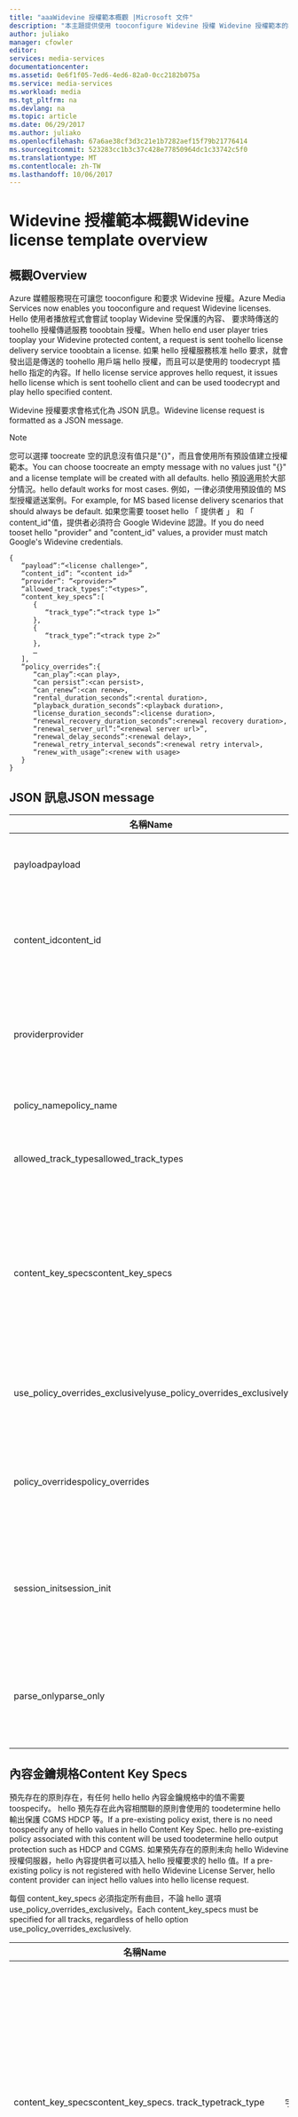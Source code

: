 ```yaml
---
title: "aaaWidevine 授權範本概觀 |Microsoft 文件"
description: "本主題提供使用 tooconfigure Widevine 授權 Widevine 授權範本的概觀。"
author: juliako
manager: cfowler
editor: 
services: media-services
documentationcenter: 
ms.assetid: 0e6f1f05-7ed6-4ed6-82a0-0cc2182b075a
ms.service: media-services
ms.workload: media
ms.tgt_pltfrm: na
ms.devlang: na
ms.topic: article
ms.date: 06/29/2017
ms.author: juliako
ms.openlocfilehash: 67a6ae38cf3d3c21e1b7282aef15f79b21776414
ms.sourcegitcommit: 523283cc1b3c37c428e77850964dc1c33742c5f0
ms.translationtype: MT
ms.contentlocale: zh-TW
ms.lasthandoff: 10/06/2017
---
```

# <a name="widevine-license-template-overview"></a><span data-ttu-id="1e1e9-103">Widevine 授權範本概觀</span><span class="sxs-lookup"><span data-stu-id="1e1e9-103">Widevine license template overview</span></span>
## <a name="overview"></a><span data-ttu-id="1e1e9-104">概觀</span><span class="sxs-lookup"><span data-stu-id="1e1e9-104">Overview</span></span>
<span data-ttu-id="1e1e9-105">Azure 媒體服務現在可讓您 tooconfigure 和要求 Widevine 授權。</span><span class="sxs-lookup"><span data-stu-id="1e1e9-105">Azure Media Services now enables you tooconfigure and request Widevine licenses.</span></span> <span data-ttu-id="1e1e9-106">Hello 使用者播放程式會嘗試 tooplay Widevine 受保護的內容、 要求時傳送的 toohello 授權傳遞服務 tooobtain 授權。</span><span class="sxs-lookup"><span data-stu-id="1e1e9-106">When hello end user player tries tooplay your Widevine protected content, a request is sent toohello license delivery service tooobtain a license.</span></span> <span data-ttu-id="1e1e9-107">如果 hello 授權服務核准 hello 要求，就會發出這是傳送的 toohello 用戶端 hello 授權，而且可以是使用的 toodecrypt 插 hello 指定的內容。</span><span class="sxs-lookup"><span data-stu-id="1e1e9-107">If hello license service approves hello request, it issues hello license which is sent toohello client and can be used toodecrypt and play hello specified content.</span></span>

<span data-ttu-id="1e1e9-108">Widevine 授權要求會格式化為 JSON 訊息。</span><span class="sxs-lookup"><span data-stu-id="1e1e9-108">Widevine license request is formatted as a JSON message.</span></span>  

>[!NOTE]
> <span data-ttu-id="1e1e9-109">您可以選擇 toocreate 空的訊息沒有值只是"{}"，而且會使用所有預設值建立授權範本。</span><span class="sxs-lookup"><span data-stu-id="1e1e9-109">You can choose toocreate an empty message with no values just "{}" and a license template will be created with all defaults.</span></span> <span data-ttu-id="1e1e9-110">hello 預設適用於大部分情況。</span><span class="sxs-lookup"><span data-stu-id="1e1e9-110">hello default works for most cases.</span></span> <span data-ttu-id="1e1e9-111">例如，一律必須使用預設值的 MS 型授權遞送案例。</span><span class="sxs-lookup"><span data-stu-id="1e1e9-111">For example, for MS based license delivery scenarios that should always be default.</span></span> <span data-ttu-id="1e1e9-112">如果您需要 tooset hello 「 提供者 」 和 「 content_id"值，提供者必須符合 Google Widevine 認證。</span><span class="sxs-lookup"><span data-stu-id="1e1e9-112">If you do need tooset hello "provider" and "content_id" values, a provider must match Google's Widevine credentials.</span></span>

    {  
       “payload”:“<license challenge>”,
       “content_id”: “<content id>” 
       “provider”: ”<provider>”
       “allowed_track_types”:“<types>”,
       “content_key_specs”:[  
          {  
             “track_type”:“<track type 1>”
          },
          {  
             “track_type”:“<track type 2>”
          },
          …
       ],
       “policy_overrides”:{  
          “can_play”:<can play>,
          “can persist”:<can persist>,
          “can_renew”:<can renew>,
          “rental_duration_seconds”:<rental duration>,
          “playback_duration_seconds”:<playback duration>,
          “license_duration_seconds”:<license duration>,
          “renewal_recovery_duration_seconds”:<renewal recovery duration>,
          “renewal_server_url”:”<renewal server url>”,
          “renewal_delay_seconds”:<renewal delay>,
          “renewal_retry_interval_seconds”:<renewal retry interval>,
          “renew_with_usage”:<renew with usage>
       }
    }

## <a name="json-message"></a><span data-ttu-id="1e1e9-113">JSON 訊息</span><span class="sxs-lookup"><span data-stu-id="1e1e9-113">JSON message</span></span>
| <span data-ttu-id="1e1e9-114">名稱</span><span class="sxs-lookup"><span data-stu-id="1e1e9-114">Name</span></span> | <span data-ttu-id="1e1e9-115">值</span><span class="sxs-lookup"><span data-stu-id="1e1e9-115">Value</span></span> | <span data-ttu-id="1e1e9-116">說明</span><span class="sxs-lookup"><span data-stu-id="1e1e9-116">Description</span></span> |
| --- | --- | --- |
| <span data-ttu-id="1e1e9-117">payload</span><span class="sxs-lookup"><span data-stu-id="1e1e9-117">payload</span></span> |<span data-ttu-id="1e1e9-118">Base64 編碼的字串</span><span class="sxs-lookup"><span data-stu-id="1e1e9-118">Base64 encoded string</span></span> |<span data-ttu-id="1e1e9-119">用戶端傳送嗨授權要求。</span><span class="sxs-lookup"><span data-stu-id="1e1e9-119">hello license request sent by a client.</span></span> |
| <span data-ttu-id="1e1e9-120">content_id</span><span class="sxs-lookup"><span data-stu-id="1e1e9-120">content_id</span></span> |<span data-ttu-id="1e1e9-121">Base64 編碼的字串</span><span class="sxs-lookup"><span data-stu-id="1e1e9-121">Base64 encoded string</span></span> |<span data-ttu-id="1e1e9-122">識別項會用於每個 content_key_specs.track_type tooderive KeyId(s) 與內容的索引鍵。</span><span class="sxs-lookup"><span data-stu-id="1e1e9-122">Identifier used tooderive KeyId(s) and Content Key(s) for each content_key_specs.track_type.</span></span> |
| <span data-ttu-id="1e1e9-123">provider</span><span class="sxs-lookup"><span data-stu-id="1e1e9-123">provider</span></span> |<span data-ttu-id="1e1e9-124">字串</span><span class="sxs-lookup"><span data-stu-id="1e1e9-124">string</span></span> |<span data-ttu-id="1e1e9-125">使用內容金鑰和原則 toolook。</span><span class="sxs-lookup"><span data-stu-id="1e1e9-125">Used toolook up content keys and policies.</span></span> <span data-ttu-id="1e1e9-126">若將 MS 金鑰遞送用於 Widevine 授權遞送，系統會忽略此參數。</span><span class="sxs-lookup"><span data-stu-id="1e1e9-126">If MS key delivery is used for Widevine license delivery, this parameter is ignored.</span></span> |
| <span data-ttu-id="1e1e9-127">policy_name</span><span class="sxs-lookup"><span data-stu-id="1e1e9-127">policy_name</span></span> |<span data-ttu-id="1e1e9-128">string</span><span class="sxs-lookup"><span data-stu-id="1e1e9-128">string</span></span> |<span data-ttu-id="1e1e9-129">先前已登錄原則的名稱。</span><span class="sxs-lookup"><span data-stu-id="1e1e9-129">Name of a previously registered policy.</span></span> <span data-ttu-id="1e1e9-130">選用</span><span class="sxs-lookup"><span data-stu-id="1e1e9-130">Optional</span></span> |
| <span data-ttu-id="1e1e9-131">allowed_track_types</span><span class="sxs-lookup"><span data-stu-id="1e1e9-131">allowed_track_types</span></span> |<span data-ttu-id="1e1e9-132">列舉</span><span class="sxs-lookup"><span data-stu-id="1e1e9-132">enum</span></span> |<span data-ttu-id="1e1e9-133">SD_ONLY 或 SD_HD。</span><span class="sxs-lookup"><span data-stu-id="1e1e9-133">SD_ONLY or SD_HD.</span></span> <span data-ttu-id="1e1e9-134">控制授權中應該包含的內容金鑰</span><span class="sxs-lookup"><span data-stu-id="1e1e9-134">Controls which content keys should be included in a license</span></span> |
| <span data-ttu-id="1e1e9-135">content_key_specs</span><span class="sxs-lookup"><span data-stu-id="1e1e9-135">content_key_specs</span></span> |<span data-ttu-id="1e1e9-136">JSON 結構的陣列，請參閱下方的 **內容金鑰規格**</span><span class="sxs-lookup"><span data-stu-id="1e1e9-136">array of JSON structures, see **Content Key Specs** below</span></span> |<span data-ttu-id="1e1e9-137">精細地的控制內容金鑰 tooreturn 上。</span><span class="sxs-lookup"><span data-stu-id="1e1e9-137">A finer grained control on what content keys tooreturn.</span></span> <span data-ttu-id="1e1e9-138">如需詳細資料，請參閱以下的內容金鑰規格。</span><span class="sxs-lookup"><span data-stu-id="1e1e9-138">See Content Key Spec below for details.</span></span>  <span data-ttu-id="1e1e9-139">只可以指定 allowed_track_types 和 content_key_specs 中的一個。</span><span class="sxs-lookup"><span data-stu-id="1e1e9-139">Only one of allowed_track_types and content_key_specs can be specified.</span></span> |
| <span data-ttu-id="1e1e9-140">use_policy_overrides_exclusively</span><span class="sxs-lookup"><span data-stu-id="1e1e9-140">use_policy_overrides_exclusively</span></span> |<span data-ttu-id="1e1e9-141">布林值。</span><span class="sxs-lookup"><span data-stu-id="1e1e9-141">boolean.</span></span> <span data-ttu-id="1e1e9-142">True 或 False</span><span class="sxs-lookup"><span data-stu-id="1e1e9-142">true or false</span></span> |<span data-ttu-id="1e1e9-143">使用 policy_overrides 所指定的原則屬性，並略過先前儲存的所有原則。</span><span class="sxs-lookup"><span data-stu-id="1e1e9-143">Use policy attributes specified by policy_overrides and omit all previously stored policy.</span></span> |
| <span data-ttu-id="1e1e9-144">policy_overrides</span><span class="sxs-lookup"><span data-stu-id="1e1e9-144">policy_overrides</span></span> |<span data-ttu-id="1e1e9-145">JSON 結構，請參閱以下的 **原則覆寫**</span><span class="sxs-lookup"><span data-stu-id="1e1e9-145">JSON structure, see **Policy Overrides** below</span></span> |<span data-ttu-id="1e1e9-146">此授權的原則設定。</span><span class="sxs-lookup"><span data-stu-id="1e1e9-146">Policy settings for this license.</span></span>  <span data-ttu-id="1e1e9-147">Hello 事件中這項資產有一個預先定義的原則，就會使用這些指定的值。</span><span class="sxs-lookup"><span data-stu-id="1e1e9-147">In hello event this asset has a pre-defined policy, these specified values will be used.</span></span> |
| <span data-ttu-id="1e1e9-148">session_init</span><span class="sxs-lookup"><span data-stu-id="1e1e9-148">session_init</span></span> |<span data-ttu-id="1e1e9-149">JSON 結構，請參閱下方的 **工作階段初始化**</span><span class="sxs-lookup"><span data-stu-id="1e1e9-149">JSON structure, see **Session Initialization** below</span></span> |<span data-ttu-id="1e1e9-150">Toolicense 傳遞選擇性的資料。</span><span class="sxs-lookup"><span data-stu-id="1e1e9-150">Optional data passed toolicense.</span></span> |
| <span data-ttu-id="1e1e9-151">parse_only</span><span class="sxs-lookup"><span data-stu-id="1e1e9-151">parse_only</span></span> |<span data-ttu-id="1e1e9-152">布林值。</span><span class="sxs-lookup"><span data-stu-id="1e1e9-152">boolean.</span></span> <span data-ttu-id="1e1e9-153">True 或 False</span><span class="sxs-lookup"><span data-stu-id="1e1e9-153">true or false</span></span> |<span data-ttu-id="1e1e9-154">會剖析 hello 授權要求，但不發出任何授權。</span><span class="sxs-lookup"><span data-stu-id="1e1e9-154">hello license request is parsed but no license is issued.</span></span> <span data-ttu-id="1e1e9-155">不過，hello 回應會傳回值格式 hello 授權要求。</span><span class="sxs-lookup"><span data-stu-id="1e1e9-155">However, values form hello license request are returned in hello response.</span></span> |

## <a name="content-key-specs"></a><span data-ttu-id="1e1e9-156">內容金鑰規格</span><span class="sxs-lookup"><span data-stu-id="1e1e9-156">Content Key Specs</span></span>
<span data-ttu-id="1e1e9-157">預先存在的原則存在，有任何 hello hello 內容金鑰規格中的值不需要 toospecify。 hello 預先存在此內容相關聯的原則會使用的 toodetermine hello 輸出保護 CGMS HDCP 等。</span><span class="sxs-lookup"><span data-stu-id="1e1e9-157">If a pre-existing policy exist, there is no need toospecify any of hello values in hello Content Key Spec.  hello pre-existing policy associated with this content will be used toodetermine hello output protection such as HDCP and CGMS.</span></span>  <span data-ttu-id="1e1e9-158">如果預先存在的原則未向 hello Widevine 授權伺服器，hello 內容提供者可以插入 hello 授權要求的 hello 值。</span><span class="sxs-lookup"><span data-stu-id="1e1e9-158">If a pre-existing policy is not registered with hello Widevine License Server, hello content provider can inject hello values into hello license request.</span></span>   

<span data-ttu-id="1e1e9-159">每個 content_key_specs 必須指定所有曲目，不論 hello 選項 use_policy_overrides_exclusively。</span><span class="sxs-lookup"><span data-stu-id="1e1e9-159">Each content_key_specs must be specified for all tracks, regardless of hello option use_policy_overrides_exclusively.</span></span> 

| <span data-ttu-id="1e1e9-160">名稱</span><span class="sxs-lookup"><span data-stu-id="1e1e9-160">Name</span></span> | <span data-ttu-id="1e1e9-161">值</span><span class="sxs-lookup"><span data-stu-id="1e1e9-161">Value</span></span> | <span data-ttu-id="1e1e9-162">說明</span><span class="sxs-lookup"><span data-stu-id="1e1e9-162">Description</span></span> |
| --- | --- | --- |
| <span data-ttu-id="1e1e9-163">content_key_specs</span><span class="sxs-lookup"><span data-stu-id="1e1e9-163">content_key_specs.</span></span> <span data-ttu-id="1e1e9-164">track_type</span><span class="sxs-lookup"><span data-stu-id="1e1e9-164">track_type</span></span> |<span data-ttu-id="1e1e9-165">字串</span><span class="sxs-lookup"><span data-stu-id="1e1e9-165">string</span></span> |<span data-ttu-id="1e1e9-166">追蹤類型名稱。</span><span class="sxs-lookup"><span data-stu-id="1e1e9-166">A track type name.</span></span> <span data-ttu-id="1e1e9-167">如果 content_key_specs hello 授權要求中指定，請確定所有追蹤的 toospecify 類型明確。</span><span class="sxs-lookup"><span data-stu-id="1e1e9-167">If content_key_specs is specified in hello license request, make sure toospecify all track types explicitly.</span></span> <span data-ttu-id="1e1e9-168">失敗 toodo 因此將會導致失敗 tooplayback 過去 10 秒。</span><span class="sxs-lookup"><span data-stu-id="1e1e9-168">Failure toodo so will result in failure tooplayback past 10 seconds.</span></span> |
| <span data-ttu-id="1e1e9-169">content_key_specs</span><span class="sxs-lookup"><span data-stu-id="1e1e9-169">content_key_specs</span></span>  <br/> <span data-ttu-id="1e1e9-170">security_level</span><span class="sxs-lookup"><span data-stu-id="1e1e9-170">security_level</span></span> |<span data-ttu-id="1e1e9-171">uint32</span><span class="sxs-lookup"><span data-stu-id="1e1e9-171">uint32</span></span> |<span data-ttu-id="1e1e9-172">定義用戶端對於播放的穩健性需求。</span><span class="sxs-lookup"><span data-stu-id="1e1e9-172">Defines client robustness requirements for playback.</span></span> <br/> <span data-ttu-id="1e1e9-173">1 - 以軟體為基礎白箱加密是必要的。</span><span class="sxs-lookup"><span data-stu-id="1e1e9-173">1 - Software-based whitebox crypto is required.</span></span> <br/> <span data-ttu-id="1e1e9-174">2 - 軟體加密和模糊化的解碼器是必要的。</span><span class="sxs-lookup"><span data-stu-id="1e1e9-174">2 - Software crypto and an obfuscated decoder is required.</span></span> <br/> <span data-ttu-id="1e1e9-175">3-hello 金鑰材料和密碼編譯作業必須在硬體備份信任的執行的環境中執行。</span><span class="sxs-lookup"><span data-stu-id="1e1e9-175">3 - hello key material and crypto operations must be performed within a hardware backed trusted execution environment.</span></span> <br/> <span data-ttu-id="1e1e9-176">4-hello 密碼編譯和解碼的內容必須硬體備份信任的執行環境中執行。</span><span class="sxs-lookup"><span data-stu-id="1e1e9-176">4 - hello crypto and decoding of content must be performed within a hardware backed trusted execution environment.</span></span>  <br/> <span data-ttu-id="1e1e9-177">5-hello 密碼編譯、 解碼和 hello 媒體 （壓縮和未壓縮） 的所有處理都必須處理硬體備份信任的執行環境中。</span><span class="sxs-lookup"><span data-stu-id="1e1e9-177">5 - hello crypto, decoding and all handling of hello media (compressed and uncompressed) must be handled within a hardware backed trusted execution environment.</span></span> |
| <span data-ttu-id="1e1e9-178">content_key_specs</span><span class="sxs-lookup"><span data-stu-id="1e1e9-178">content_key_specs</span></span> <br/> <span data-ttu-id="1e1e9-179">required_output_protection.hdc</span><span class="sxs-lookup"><span data-stu-id="1e1e9-179">required_output_protection.hdc</span></span> |<span data-ttu-id="1e1e9-180">字串 - 以下項目的其中一個：HDCP_NONE、HDCP_V1、HDCP_V2</span><span class="sxs-lookup"><span data-stu-id="1e1e9-180">string - one of: HDCP_NONE, HDCP_V1, HDCP_V2</span></span> |<span data-ttu-id="1e1e9-181">指出是否需要 HDCP</span><span class="sxs-lookup"><span data-stu-id="1e1e9-181">Indicates whether HDCP is require</span></span> |
| <span data-ttu-id="1e1e9-182">content_key_specs</span><span class="sxs-lookup"><span data-stu-id="1e1e9-182">content_key_specs</span></span> <br/><span data-ttu-id="1e1e9-183">索引鍵</span><span class="sxs-lookup"><span data-stu-id="1e1e9-183">key</span></span> |<span data-ttu-id="1e1e9-184">Base64 </span><span class="sxs-lookup"><span data-stu-id="1e1e9-184">Base64</span></span> <br/><span data-ttu-id="1e1e9-185">編碼的字串</span><span class="sxs-lookup"><span data-stu-id="1e1e9-185">encoded string</span></span> |<span data-ttu-id="1e1e9-186">此追蹤記錄的內容金鑰 toouse。如果指定，hello track_type 或 key_id 是必要項。</span><span class="sxs-lookup"><span data-stu-id="1e1e9-186">Content key toouse for this track. If specified, hello track_type or key_id is required.</span></span>  <span data-ttu-id="1e1e9-187">此選項可讓 hello 內容提供者而非讓 Widevine 授權伺服器查閱索引鍵或產生此音軌的 tooinject hello 內容金鑰。</span><span class="sxs-lookup"><span data-stu-id="1e1e9-187">This option allows hello content provider tooinject hello content key for this track instead of letting Widevine license server generate or lookup a key.</span></span> |
| <span data-ttu-id="1e1e9-188">content_key_specs.key_id</span><span class="sxs-lookup"><span data-stu-id="1e1e9-188">content_key_specs.key_id</span></span> |<span data-ttu-id="1e1e9-189">Base64 編碼的二進位字串，16 位元組</span><span class="sxs-lookup"><span data-stu-id="1e1e9-189">Base64 encoded string  binary, 16 bytes</span></span> |<span data-ttu-id="1e1e9-190">Hello 索引鍵的唯一識別碼。</span><span class="sxs-lookup"><span data-stu-id="1e1e9-190">Unique identifier for hello key.</span></span> |

## <a name="policy-overrides"></a><span data-ttu-id="1e1e9-191">原則覆寫</span><span class="sxs-lookup"><span data-stu-id="1e1e9-191">Policy Overrides</span></span>
| <span data-ttu-id="1e1e9-192">名稱</span><span class="sxs-lookup"><span data-stu-id="1e1e9-192">Name</span></span> | <span data-ttu-id="1e1e9-193">值</span><span class="sxs-lookup"><span data-stu-id="1e1e9-193">Value</span></span> | <span data-ttu-id="1e1e9-194">說明</span><span class="sxs-lookup"><span data-stu-id="1e1e9-194">Description</span></span> |
| --- | --- | --- |
| <span data-ttu-id="1e1e9-195">policy_overrides</span><span class="sxs-lookup"><span data-stu-id="1e1e9-195">policy_overrides.</span></span> <span data-ttu-id="1e1e9-196">can_play</span><span class="sxs-lookup"><span data-stu-id="1e1e9-196">can_play</span></span> |<span data-ttu-id="1e1e9-197">布林值。</span><span class="sxs-lookup"><span data-stu-id="1e1e9-197">boolean.</span></span> <span data-ttu-id="1e1e9-198">True 或 False</span><span class="sxs-lookup"><span data-stu-id="1e1e9-198">true or false</span></span> |<span data-ttu-id="1e1e9-199">表示播放內容允許的 hello。</span><span class="sxs-lookup"><span data-stu-id="1e1e9-199">Indicates that playback of hello content is allowed.</span></span> <span data-ttu-id="1e1e9-200">預設值為 false。</span><span class="sxs-lookup"><span data-stu-id="1e1e9-200">Default is false.</span></span> |
| <span data-ttu-id="1e1e9-201">policy_overrides</span><span class="sxs-lookup"><span data-stu-id="1e1e9-201">policy_overrides.</span></span> <span data-ttu-id="1e1e9-202">can_persist</span><span class="sxs-lookup"><span data-stu-id="1e1e9-202">can_persist</span></span> |<span data-ttu-id="1e1e9-203">布林值。</span><span class="sxs-lookup"><span data-stu-id="1e1e9-203">boolean.</span></span> <span data-ttu-id="1e1e9-204">True 或 False</span><span class="sxs-lookup"><span data-stu-id="1e1e9-204">true or false</span></span> |<span data-ttu-id="1e1e9-205">表示該 hello 授權可能保存的 toonon 揮發性儲存體，供離線使用。</span><span class="sxs-lookup"><span data-stu-id="1e1e9-205">Indicates that hello license may be persisted toonon-volatile storage for offline use.</span></span> <span data-ttu-id="1e1e9-206">預設值為 false。</span><span class="sxs-lookup"><span data-stu-id="1e1e9-206">Default is false.</span></span> |
| <span data-ttu-id="1e1e9-207">policy_overrides</span><span class="sxs-lookup"><span data-stu-id="1e1e9-207">policy_overrides.</span></span> <span data-ttu-id="1e1e9-208">can_renew</span><span class="sxs-lookup"><span data-stu-id="1e1e9-208">can_renew</span></span> |<span data-ttu-id="1e1e9-209">布林值 true 或 false</span><span class="sxs-lookup"><span data-stu-id="1e1e9-209">boolean true or false</span></span> |<span data-ttu-id="1e1e9-210">表示允許更新此授權。</span><span class="sxs-lookup"><span data-stu-id="1e1e9-210">Indicates that renewal of this license is allowed.</span></span> <span data-ttu-id="1e1e9-211">如果為 true，hello hello 授權期間可以擴充的活動訊號。</span><span class="sxs-lookup"><span data-stu-id="1e1e9-211">If true, hello duration of hello license can be extended by heartbeat.</span></span> <span data-ttu-id="1e1e9-212">預設值為 false。</span><span class="sxs-lookup"><span data-stu-id="1e1e9-212">Default is false.</span></span> |
| <span data-ttu-id="1e1e9-213">policy_overrides</span><span class="sxs-lookup"><span data-stu-id="1e1e9-213">policy_overrides.</span></span> <span data-ttu-id="1e1e9-214">license_duration_seconds</span><span class="sxs-lookup"><span data-stu-id="1e1e9-214">license_duration_seconds</span></span> |<span data-ttu-id="1e1e9-215">int64</span><span class="sxs-lookup"><span data-stu-id="1e1e9-215">int64</span></span> |<span data-ttu-id="1e1e9-216">表示此特定授權的 hello 時間間隔。</span><span class="sxs-lookup"><span data-stu-id="1e1e9-216">Indicates hello time window for this specific license.</span></span> <span data-ttu-id="1e1e9-217">值為 0 表示無限制 toohello 期間。</span><span class="sxs-lookup"><span data-stu-id="1e1e9-217">A value of 0 indicates that there is no limit toohello duration.</span></span> <span data-ttu-id="1e1e9-218">預設值為 0。</span><span class="sxs-lookup"><span data-stu-id="1e1e9-218">Default is 0.</span></span> |
| <span data-ttu-id="1e1e9-219">policy_overrides</span><span class="sxs-lookup"><span data-stu-id="1e1e9-219">policy_overrides.</span></span> <span data-ttu-id="1e1e9-220">rental_duration_seconds</span><span class="sxs-lookup"><span data-stu-id="1e1e9-220">rental_duration_seconds</span></span> |<span data-ttu-id="1e1e9-221">int64</span><span class="sxs-lookup"><span data-stu-id="1e1e9-221">int64</span></span> |<span data-ttu-id="1e1e9-222">指出允許播放時，hello 時間間隔。</span><span class="sxs-lookup"><span data-stu-id="1e1e9-222">Indicates hello time window while playback is permitted.</span></span> <span data-ttu-id="1e1e9-223">值為 0 表示無限制 toohello 期間。</span><span class="sxs-lookup"><span data-stu-id="1e1e9-223">A value of 0 indicates that there is no limit toohello duration.</span></span> <span data-ttu-id="1e1e9-224">預設值為 0。</span><span class="sxs-lookup"><span data-stu-id="1e1e9-224">Default is 0.</span></span> |
| <span data-ttu-id="1e1e9-225">policy_overrides</span><span class="sxs-lookup"><span data-stu-id="1e1e9-225">policy_overrides.</span></span> <span data-ttu-id="1e1e9-226">playback_duration_seconds</span><span class="sxs-lookup"><span data-stu-id="1e1e9-226">playback_duration_seconds</span></span> |<span data-ttu-id="1e1e9-227">int64</span><span class="sxs-lookup"><span data-stu-id="1e1e9-227">int64</span></span> |<span data-ttu-id="1e1e9-228">hello 檢視視窗中的 hello 授權持續時間內啟動播放的時間。</span><span class="sxs-lookup"><span data-stu-id="1e1e9-228">hello viewing window of time once playback starts within hello license duration.</span></span> <span data-ttu-id="1e1e9-229">值為 0 表示無限制 toohello 期間。</span><span class="sxs-lookup"><span data-stu-id="1e1e9-229">A value of 0 indicates that there is no limit toohello duration.</span></span> <span data-ttu-id="1e1e9-230">預設值為 0。</span><span class="sxs-lookup"><span data-stu-id="1e1e9-230">Default is 0.</span></span> |
| <span data-ttu-id="1e1e9-231">policy_overrides</span><span class="sxs-lookup"><span data-stu-id="1e1e9-231">policy_overrides.</span></span> <span data-ttu-id="1e1e9-232">renewal_server_url</span><span class="sxs-lookup"><span data-stu-id="1e1e9-232">renewal_server_url</span></span> |<span data-ttu-id="1e1e9-233">字串</span><span class="sxs-lookup"><span data-stu-id="1e1e9-233">string</span></span> |<span data-ttu-id="1e1e9-234">Toohello 指定 URL 應該導向此授權的所有活動訊號 （更新） 要求。</span><span class="sxs-lookup"><span data-stu-id="1e1e9-234">All heartbeat (renewal) requests for this license shall be directed toohello specified URL.</span></span> <span data-ttu-id="1e1e9-235">只有在 can_renew 為 true 時才會使用這個欄位。</span><span class="sxs-lookup"><span data-stu-id="1e1e9-235">This field is only used if can_renew is true.</span></span> |
| <span data-ttu-id="1e1e9-236">policy_overrides</span><span class="sxs-lookup"><span data-stu-id="1e1e9-236">policy_overrides.</span></span> <span data-ttu-id="1e1e9-237">renewal_delay_seconds</span><span class="sxs-lookup"><span data-stu-id="1e1e9-237">renewal_delay_seconds</span></span> |<span data-ttu-id="1e1e9-238">int64</span><span class="sxs-lookup"><span data-stu-id="1e1e9-238">int64</span></span> |<span data-ttu-id="1e1e9-239">license_start_time 之後經過幾秒才會第一次嘗試更新。</span><span class="sxs-lookup"><span data-stu-id="1e1e9-239">How many seconds after license_start_time, before renewal is first attempted.</span></span> <span data-ttu-id="1e1e9-240">只有在 can_renew 為 true 時才會使用這個欄位。</span><span class="sxs-lookup"><span data-stu-id="1e1e9-240">This field is only used if can_renew is true.</span></span> <span data-ttu-id="1e1e9-241">預設值為 0</span><span class="sxs-lookup"><span data-stu-id="1e1e9-241">Default is 0</span></span> |
| <span data-ttu-id="1e1e9-242">policy_overrides</span><span class="sxs-lookup"><span data-stu-id="1e1e9-242">policy_overrides.</span></span> <span data-ttu-id="1e1e9-243">renewal_retry_interval_seconds</span><span class="sxs-lookup"><span data-stu-id="1e1e9-243">renewal_retry_interval_seconds</span></span> |<span data-ttu-id="1e1e9-244">int64</span><span class="sxs-lookup"><span data-stu-id="1e1e9-244">int64</span></span> |<span data-ttu-id="1e1e9-245">指定 hello 延遲後續授權更新要求失敗時之間的秒數。</span><span class="sxs-lookup"><span data-stu-id="1e1e9-245">Specifies hello delay in seconds between subsequent license renewal requests, in case of failure.</span></span> <span data-ttu-id="1e1e9-246">只有在 can_renew 為 true 時才會使用這個欄位。</span><span class="sxs-lookup"><span data-stu-id="1e1e9-246">This field is only used if can_renew is true.</span></span> |
| <span data-ttu-id="1e1e9-247">policy_overrides</span><span class="sxs-lookup"><span data-stu-id="1e1e9-247">policy_overrides.</span></span> <span data-ttu-id="1e1e9-248">renewal_recovery_duration_seconds</span><span class="sxs-lookup"><span data-stu-id="1e1e9-248">renewal_recovery_duration_seconds</span></span> |<span data-ttu-id="1e1e9-249">int64</span><span class="sxs-lookup"><span data-stu-id="1e1e9-249">int64</span></span> |<span data-ttu-id="1e1e9-250">允許，在其中播放時更新 toocontinue hello 視窗是時間的嘗試，因為 toobackend 問題 hello 授權伺服器尚未成功。</span><span class="sxs-lookup"><span data-stu-id="1e1e9-250">hello window of time, in which playback is allowed toocontinue while renewal is attempted, yet unsuccessful due toobackend problems with hello license server.</span></span> <span data-ttu-id="1e1e9-251">值為 0 表示無限制 toohello 期間。</span><span class="sxs-lookup"><span data-stu-id="1e1e9-251">A value of 0 indicates that there is no limit toohello duration.</span></span> <span data-ttu-id="1e1e9-252">只有在 can_renew 為 true 時才會使用這個欄位。</span><span class="sxs-lookup"><span data-stu-id="1e1e9-252">This field is only used if can_renew is true.</span></span> |
| <span data-ttu-id="1e1e9-253">policy_overrides</span><span class="sxs-lookup"><span data-stu-id="1e1e9-253">policy_overrides.</span></span> <span data-ttu-id="1e1e9-254">renew_with_usage</span><span class="sxs-lookup"><span data-stu-id="1e1e9-254">renew_with_usage</span></span> |<span data-ttu-id="1e1e9-255">布林值 true 或 false</span><span class="sxs-lookup"><span data-stu-id="1e1e9-255">boolean true or false</span></span> |<span data-ttu-id="1e1e9-256">表示啟動使用量時，應該更新傳送該 hello 授權。</span><span class="sxs-lookup"><span data-stu-id="1e1e9-256">Indicates that hello license shall be sent for renewal when usage is started.</span></span> <span data-ttu-id="1e1e9-257">只有在 can_renew 為 true 時才會使用這個欄位。</span><span class="sxs-lookup"><span data-stu-id="1e1e9-257">This field is only used if can_renew is true.</span></span> |

## <a name="session-initialization"></a><span data-ttu-id="1e1e9-258">工作階段初始化</span><span class="sxs-lookup"><span data-stu-id="1e1e9-258">Session Initialization</span></span>
| <span data-ttu-id="1e1e9-259">名稱</span><span class="sxs-lookup"><span data-stu-id="1e1e9-259">Name</span></span> | <span data-ttu-id="1e1e9-260">值</span><span class="sxs-lookup"><span data-stu-id="1e1e9-260">Value</span></span> | <span data-ttu-id="1e1e9-261">說明</span><span class="sxs-lookup"><span data-stu-id="1e1e9-261">Description</span></span> |
| --- | --- | --- |
| <span data-ttu-id="1e1e9-262">provider_session_token</span><span class="sxs-lookup"><span data-stu-id="1e1e9-262">provider_session_token</span></span> |<span data-ttu-id="1e1e9-263">Base64 編碼的字串</span><span class="sxs-lookup"><span data-stu-id="1e1e9-263">Base64 encoded string</span></span> |<span data-ttu-id="1e1e9-264">此工作階段權杖在 hello 授權中傳回，而且會存在於後續的更新作業。</span><span class="sxs-lookup"><span data-stu-id="1e1e9-264">This session token is passed back in hello license and will exist in subsequent renewals.</span></span>  <span data-ttu-id="1e1e9-265">超過工作階段將不會保存 hello 工作階段權杖。</span><span class="sxs-lookup"><span data-stu-id="1e1e9-265">hello session token will not persist beyond sessions.</span></span> |
| <span data-ttu-id="1e1e9-266">provider_client_token</span><span class="sxs-lookup"><span data-stu-id="1e1e9-266">provider_client_token</span></span> |<span data-ttu-id="1e1e9-267">Base64 編碼的字串</span><span class="sxs-lookup"><span data-stu-id="1e1e9-267">Base64 encoded string</span></span> |<span data-ttu-id="1e1e9-268">用戶端權杖 toosend hello 授權回應中。</span><span class="sxs-lookup"><span data-stu-id="1e1e9-268">Client token toosend back in hello license response.</span></span>  <span data-ttu-id="1e1e9-269">如果 hello 授權要求包含用戶端權杖，則會忽略此值。</span><span class="sxs-lookup"><span data-stu-id="1e1e9-269">If hello license request contains a client token, this value is ignored.</span></span> <span data-ttu-id="1e1e9-270">hello 用戶端權杖會授權工作階段之外保存。</span><span class="sxs-lookup"><span data-stu-id="1e1e9-270">hello client token will persist beyond license sessions.</span></span> |
| <span data-ttu-id="1e1e9-271">override_provider_client_token</span><span class="sxs-lookup"><span data-stu-id="1e1e9-271">override_provider_client_token</span></span> |<span data-ttu-id="1e1e9-272">布林值。</span><span class="sxs-lookup"><span data-stu-id="1e1e9-272">boolean.</span></span> <span data-ttu-id="1e1e9-273">True 或 False</span><span class="sxs-lookup"><span data-stu-id="1e1e9-273">true or false</span></span> |<span data-ttu-id="1e1e9-274">如果為 false，hello 授權要求包含用戶端權杖時，使用 hello 要求中的 hello 語彙基元，即使此結構中指定用戶端權杖。</span><span class="sxs-lookup"><span data-stu-id="1e1e9-274">If false and hello license request contains a client token, use hello token from hello request even if a client token was specified in this structure.</span></span>  <span data-ttu-id="1e1e9-275">如果為 true，一律使用這個結構中指定的 hello 語彙基元。</span><span class="sxs-lookup"><span data-stu-id="1e1e9-275">If true, always use hello token specified in this structure.</span></span> |

## <a name="configure-your-widevine-licenses-using-net-types"></a><span data-ttu-id="1e1e9-276">使用 .NET 型別設定您的 Widevine 授權</span><span class="sxs-lookup"><span data-stu-id="1e1e9-276">Configure your Widevine licenses using .NET types</span></span>
<span data-ttu-id="1e1e9-277">媒體服務提供可讓您設定 Widevine 授權的 .NET API。</span><span class="sxs-lookup"><span data-stu-id="1e1e9-277">Media Services provides .NET APIs that let you configure your Widevine licenses.</span></span> 

### <a name="classes-as-defined-in-hello-media-services-net-sdk"></a><span data-ttu-id="1e1e9-278">Hello Media Services.NET SDK 中所定義的類別</span><span class="sxs-lookup"><span data-stu-id="1e1e9-278">Classes as defined in hello Media Services .NET SDK</span></span>
<span data-ttu-id="1e1e9-279">hello 下面是這些類型的 hello 定義。</span><span class="sxs-lookup"><span data-stu-id="1e1e9-279">hello following are hello definitions of these types.</span></span>

    public class WidevineMessage
    {
        public WidevineMessage();

        [JsonProperty(NullValueHandling = NullValueHandling.Ignore)]
        public AllowedTrackTypes? allowed_track_types { get; set; }
        [JsonProperty(NullValueHandling = NullValueHandling.Ignore)]
        public ContentKeySpecs[] content_key_specs { get; set; }
        [JsonProperty(NullValueHandling = NullValueHandling.Ignore)]
        public object policy_overrides { get; set; }
    }

    [JsonConverter(typeof(StringEnumConverter))]
    public enum AllowedTrackTypes
    {
        SD_ONLY = 0,
        SD_HD = 1
    }
    public class ContentKeySpecs
    {
        public ContentKeySpecs();

        [JsonProperty(NullValueHandling = NullValueHandling.Ignore)]
        public string key_id { get; set; }
        [JsonProperty(NullValueHandling = NullValueHandling.Ignore)]
        public RequiredOutputProtection required_output_protection { get; set; }
        [JsonProperty(NullValueHandling = NullValueHandling.Ignore)]
        public int? security_level { get; set; }
        [JsonProperty(NullValueHandling = NullValueHandling.Ignore)]
        public string track_type { get; set; }
    }

    public class RequiredOutputProtection
    {
        public RequiredOutputProtection();

        public Hdcp hdcp { get; set; }
    }

    [JsonConverter(typeof(StringEnumConverter))]
    public enum Hdcp
    {
        HDCP_NONE = 0,
        HDCP_V1 = 1,
        HDCP_V2 = 2
    }

### <a name="example"></a><span data-ttu-id="1e1e9-280">範例</span><span class="sxs-lookup"><span data-stu-id="1e1e9-280">Example</span></span>
<span data-ttu-id="1e1e9-281">下列範例會示範如何 hello toouse.NET Api tooconfigure 簡單 Widevine 授權。</span><span class="sxs-lookup"><span data-stu-id="1e1e9-281">hello following example shows how toouse .NET APIs tooconfigure  a simple Widevine license.</span></span>

    private static string ConfigureWidevineLicenseTemplate()
    {
        var template = new WidevineMessage
        {
            allowed_track_types = AllowedTrackTypes.SD_HD,
            content_key_specs = new[]
            {
                new ContentKeySpecs
                {
                    required_output_protection = new RequiredOutputProtection { hdcp = Hdcp.HDCP_NONE},
                    security_level = 1,
                    track_type = "SD"
                }
            },
            policy_overrides = new
            {
                can_play = true,
                can_persist = true,
                can_renew = false
            }
        };

        string configuration = JsonConvert.SerializeObject(template);
        return configuration;
    }


## <a name="media-services-learning-paths"></a><span data-ttu-id="1e1e9-282">媒體服務學習路徑</span><span class="sxs-lookup"><span data-stu-id="1e1e9-282">Media Services learning paths</span></span>
[!INCLUDE [media-services-learning-paths-include](../../includes/media-services-learning-paths-include.md)]

## <a name="provide-feedback"></a><span data-ttu-id="1e1e9-283">提供意見反應</span><span class="sxs-lookup"><span data-stu-id="1e1e9-283">Provide feedback</span></span>
[!INCLUDE [media-services-user-voice-include](../../includes/media-services-user-voice-include.md)]

## <a name="see-also"></a><span data-ttu-id="1e1e9-284">另請參閱</span><span class="sxs-lookup"><span data-stu-id="1e1e9-284">See also</span></span>
[<span data-ttu-id="1e1e9-285">使用 PlayReady 和/或 Widevine 動態 Common Encryption</span><span class="sxs-lookup"><span data-stu-id="1e1e9-285">Using PlayReady and/or Widevine Dynamic Common Encryption</span></span>](media-services-protect-with-drm.md)

